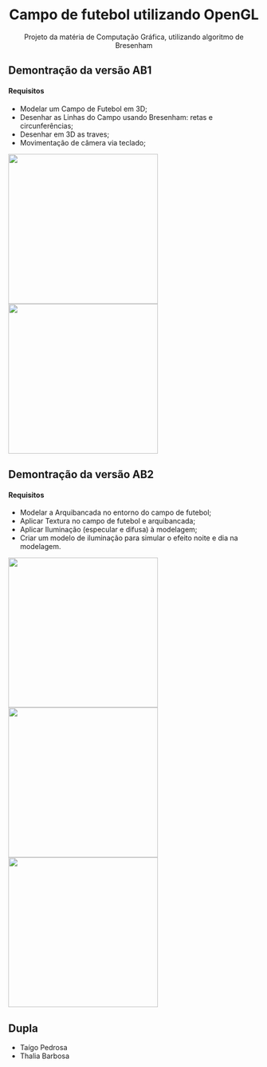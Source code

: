 <h1 align="center">Campo de futebol utilizando OpenGL</h1>
<p align="center">Projeto da matéria de Computação Gráfica, utilizando algoritmo de Bresenham</p>
<div>
<h2>Demontração da versão AB1</h2>
<h4>Requisitos</h4>
<ul>
 <li>Modelar um Campo de Futebol em 3D;</li>
 <li>Desenhar as Linhas do Campo usando Bresenham: retas e circunferências;</li>
 <li>Desenhar em 3D as traves;</li>
 <li>Movimentação de câmera via teclado;</li>
</ul>
<img src="https://user-images.githubusercontent.com/75902816/196471714-54267341-552a-47fa-a89b-5e0f83550d91.png" width="300px"/>
<img src="https://user-images.githubusercontent.com/75902816/196472087-2d962a30-6e01-4c25-a6eb-2a5864e90722.png" width="300px"/>
</div>
<div>
<h2>Demontração da versão AB2</h2>
<h4>Requisitos</h4>
<ul>
 <li>Modelar a Arquibancada no entorno do campo de futebol;</li>
 <li>Aplicar Textura no campo de futebol e arquibancada;</li>
 <li>Aplicar Iluminação (especular e difusa) à modelagem;</li>
 <li>Criar um modelo de iluminação para simular o efeito noite e dia na modelagem.</li>
</ul>
<img src="https://user-images.githubusercontent.com/75902816/204595506-b1adf4d9-fd47-4e18-9388-18aa4200d451.png" width="300px"/>
<img src="https://user-images.githubusercontent.com/75902816/204595328-17e1767a-1a00-418c-87e5-8a8ea54c1dab.png" width="300px"/>
<img src="https://user-images.githubusercontent.com/75902816/204597210-6ae62528-381a-48a2-8a11-73ed189365f9.png" width="300px"/>

</div>

<h2>Dupla</h2>
<ul>
<li>Taígo Pedrosa</li>
<li>Thalia Barbosa</li>
</ul>




